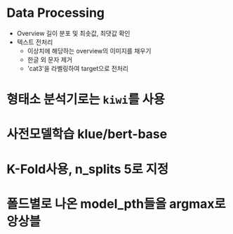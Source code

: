 # Data Processing
- Overview 길이 분포 및 최솟값, 최댓값 확인
- 텍스트 전처리
  - 이상치에 해당하는 overview의 이미지를 채우기
  - 한글 외 문자 제거
  - 'cat3'을 라벨링하여 target으로 전처리
  
 # 형태소 분석기로는 `kiwi`를 사용
 
 # 사전모델학습 klue/bert-base
 
 # K-Fold사용, n_splits 5로 지정
 # 폴드별로 나온 model_pth들을 argmax로 앙상블
